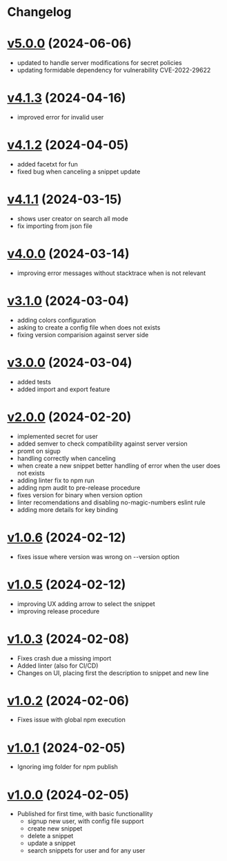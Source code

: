 # Changelog

# [v5.0.0](https://github.com/carvilsi/pwyll-cli/releases/tag/v5.0.0) (2024-06-06)

- updated to handle server modifications for secret policies
- updating formidable dependency for vulnerability CVE-2022-29622

# [v4.1.3](https://github.com/carvilsi/pwyll-cli/releases/tag/v4.1.3) (2024-04-16)

- improved error for invalid user

# [v4.1.2](https://github.com/carvilsi/pwyll-cli/releases/tag/v4.1.2) (2024-04-05)

- added facetxt for fun
- fixed bug when canceling a snippet update

# [v4.1.1](https://github.com/carvilsi/pwyll-cli/releases/tag/v4.1.1) (2024-03-15)

- shows user creator on search all mode
- fix importing from json file

# [v4.0.0](https://github.com/carvilsi/pwyll-cli/releases/tag/v4.0.0) (2024-03-14)

- improving error messages without stacktrace when is not relevant

# [v3.1.0](https://github.com/carvilsi/pwyll-cli/releases/tag/v3.1.0) (2024-03-04)

- adding colors configuration
- asking to create a config file when does not exists 
- fixing version comparision against server side

# [v3.0.0](https://github.com/carvilsi/pwyll-cli/releases/tag/v3.0.0) (2024-03-04)

- added tests
- added import and export feature

# [v2.0.0](https://github.com/carvilsi/pwyll-cli/releases/tag/v2.0.0) (2024-02-20)

- implemented secret for user 
- added semver to check compatibility against server version
- promt on sigup
- handling correctly when canceling 
- when create a new snippet better handling of error when the user does not exists 
- adding linter fix to npm run
- adding npm audit to pre-release procedure
- fixes version for binary when version option
- linter recomendations and disabling no-magic-numbers eslint rule
- adding more details for key binding

# [v1.0.6](https://github.com/carvilsi/pwyll-cli/releases/tag/v1.0.6) (2024-02-12)

* fixes issue where version was wrong on --version option 

# [v1.0.5](https://github.com/carvilsi/pwyll-cli/releases/tag/v1.0.5) (2024-02-12)

* improving UX adding arrow to select the snippet 
* improving release procedure

# [v1.0.3](https://github.com/carvilsi/pwyll-cli/releases/tag/v1.0.3) (2024-02-08)

* Fixes crash due a missing import
* Added linter (also for CI/CD)
* Changes on UI, placing first the description to snippet and new line

# [v1.0.2](https://github.com/carvilsi/pwyll-cli/releases/tag/v1.0.2) (2024-02-06)

* Fixes issue with global npm execution

# [v1.0.1](https://github.com/carvilsi/pwyll-cli/releases/tag/v1.0.1) (2024-02-05)

* Ignoring img folder for npm publish 

# [v1.0.0](https://github.com/carvilsi/pwyll-cli/releases/tag/v1.0.0) (2024-02-05)

- Published for first time, with basic functionallity
    - signup new user, with config file support
    - create new snippet
    - delete a snippet
    - update a snippet
    - search snippets for user and for any user

